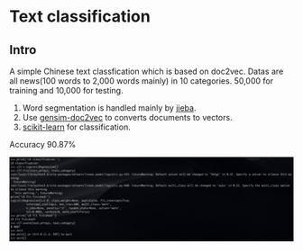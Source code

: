 # Text classification

## Intro

A simple Chinese text classfication which is based on doc2vec. Datas are all news(100 words to 2,000 words mainly) in 10 categories. 50,000 for training and 10,000 for testing.

1. Word segmentation is handled mainly by [jieba](https://github.com/fxsjy/jieba). 
2. Use [gensim-doc2vec](https://radimrehurek.com/gensim/models/doc2vec.html) to converts documents to vectors.
3. [scikit-learn](https://scikit-learn.org) for classification.

Accuracy 90.87%

![result](./result.png)